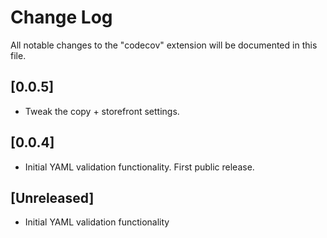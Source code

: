 # Change Log

All notable changes to the "codecov" extension will be documented in this file.

## [0.0.5]
- Tweak the copy + storefront settings.

## [0.0.4]
- Initial YAML validation functionality. First public release.

## [Unreleased]

- Initial YAML validation functionality
